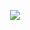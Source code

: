 <p align="center">
<img src="https://raw.githubusercontent.com/shrp/.github/main/profile/banner.svg" width="max-content" height="auto"/>
</p>
